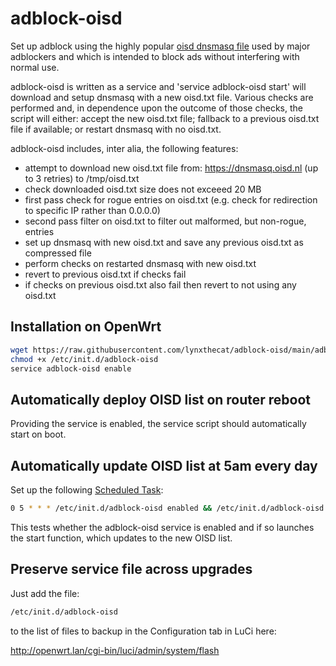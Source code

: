 # adblock-oisd
Set up adblock using the highly popular [oisd dnsmasq file](https://oisd.nl/) used by major adblockers and which is intended to block ads without interfering with normal use. 

adblock-oisd is written as a service and 'service adblock-oisd start' will download and setup dnsmasq with a new oisd.txt file. Various checks are performed and, in dependence upon the outcome of those checks, the script will either: accept the new oisd.txt file; fallback to a previous oisd.txt file if available; or restart dnsmasq with no oisd.txt.

adblock-oisd includes, inter alia, the following features:

- attempt to download new oisd.txt file from: https://dnsmasq.oisd.nl (up to 3 retries) to /tmp/oisd.txt
- check downloaded oisd.txt size does not exceeed 20 MB
- first pass check for rogue entries on oisd.txt (e.g. check for redirection to specific IP rather than 0.0.0.0)
- second pass filter on oisd.txt to filter out malformed, but non-rogue, entries
- set up dnsmasq with new oisd.txt and save any previous oisd.txt as compressed file
- perform checks on restarted dnsmasq with new oisd.txt
- revert to previous oisd.txt if checks fail
- if checks on previous oisd.txt also fail then revert to not using any oisd.txt

## Installation on OpenWrt

```bash
wget https://raw.githubusercontent.com/lynxthecat/adblock-oisd/main/adblock-oisd -O /etc/init.d/adblock-oisd
chmod +x /etc/init.d/adblock-oisd
service adblock-oisd enable
```

## Automatically deploy OISD list on router reboot

Providing the service is enabled, the service script should automatically start on boot. 

## Automatically update OISD list at 5am every day

Set up the following [Scheduled Task](https://openwrt.org/docs/guide-user/base-system/cron):

```bash
0 5 * * * /etc/init.d/adblock-oisd enabled && /etc/init.d/adblock-oisd start
```
This tests whether the adblock-oisd service is enabled and if so launches the start function, which updates to the new OISD list. 

## Preserve service file across upgrades

Just add the file:

```bash
/etc/init.d/adblock-oisd
```

to the list of files to backup in the Configuration tab in LuCi here:

http://openwrt.lan/cgi-bin/luci/admin/system/flash
